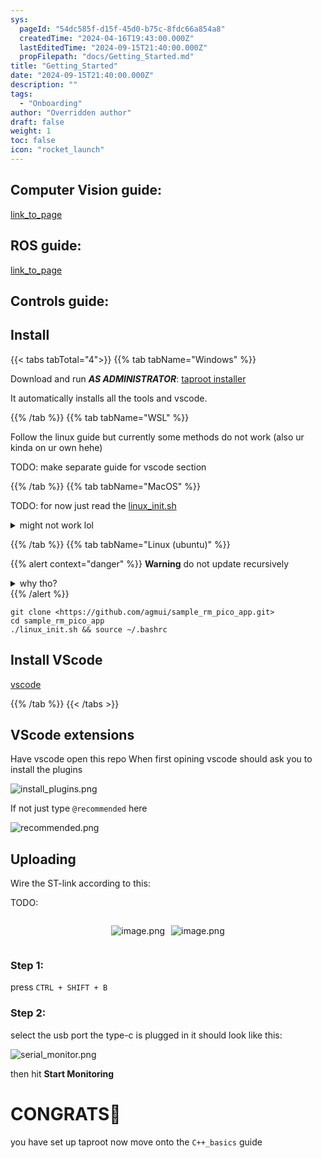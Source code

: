 ```yaml
---
sys:
  pageId: "54dc585f-d15f-45d0-b75c-8fdc66a854a8"
  createdTime: "2024-04-16T19:43:00.000Z"
  lastEditedTime: "2024-09-15T21:40:00.000Z"
  propFilepath: "docs/Getting_Started.md"
title: "Getting_Started"
date: "2024-09-15T21:40:00.000Z"
description: ""
tags:
  - "Onboarding"
author: "Overridden author"
draft: false
weight: 1
toc: false
icon: "rocket_launch"
---
```


## Computer Vision guide:

[link_to_page](86d45bc0-388b-4d26-8848-44f255f73d0e)

## ROS guide:

[link_to_page](3c76c1de-ec8f-46d6-8b0a-294005edc2d5)

## Controls guide:

## Install

{{< tabs tabTotal="4">}}
{{% tab tabName="Windows" %}}

Download and run _**AS ADMINISTRATOR**_: [taproot installer](https://github.com/Thornbots/TeachingFreshies/releases/tag/1.0)

It automatically installs all the tools and vscode.

{{% /tab %}}
{{% tab tabName="WSL" %}}

Follow the linux guide but currently some methods do not work (also ur kinda on ur own hehe)

TODO: make separate guide for vscode section

{{% /tab %}}
{{% tab tabName="MacOS" %}}

TODO: for now just read the [linux_init.sh](https://github.com/agmui/sample_rm_pico_app/blob/main/linux_init.sh)

<details>
<summary>might not work lol</summary>

`brew install libusb pkg-config`

Next install: [vscode](https://code.visualstudio.com/Download)

</details>

{{% /tab %}}
{{% tab tabName="Linux (ubuntu)" %}}

{{% alert context="danger" %}}
**Warning** do not update recursively
<details>
<summary>why tho?</summary>
There are some submodules that may go on for a while (like tinyusb) and I highly
recommend you don't need to get them.
If you want to see what submodules I update just look in `linux_init.sh`
</details>
{{% /alert %}}

```shell
git clone <https://github.com/agmui/sample_rm_pico_app.git>
cd sample_rm_pico_app
./linux_init.sh && source ~/.bashrc
```

## Install VScode

[vscode](https://code.visualstudio.com/Download)

{{% /tab %}}
{{< /tabs >}}

## VScode extensions

Have vscode open this repo
When first opining vscode should ask you to install the plugins

![install_plugins.png](https://prod-files-secure.s3.us-west-2.amazonaws.com/d518164a-d88e-44d1-a4ee-3adb3bd8bce0/89bd30f0-1825-4e77-867b-0a41ce370880/install_plugins.png?X-Amz-Algorithm=AWS4-HMAC-SHA256&X-Amz-Content-Sha256=UNSIGNED-PAYLOAD&X-Amz-Credential=ASIAZI2LB466WWAZBZX2%2F20250226%2Fus-west-2%2Fs3%2Faws4_request&X-Amz-Date=20250226T061150Z&X-Amz-Expires=3600&X-Amz-Security-Token=IQoJb3JpZ2luX2VjEB0aCXVzLXdlc3QtMiJHMEUCIQDvQPpdXm0lUaOaJmLvRHfDz3MYzAdN%2FfubspyQ16QPDwIgV7LXigj897dGLn6ijjtHK1JEOtprWwzopz%2BaXh42F8gq%2FwMIVhAAGgw2Mzc0MjMxODM4MDUiDMiH8zO52LslivwSQSrcA1oJqdFKvJm6ju8WRMTrRSiv0xevJhu1ZzNN9F8aDuos0Yp7b%2F6BoNDRiuqeCWPf6brGJxe8ZtPo2ZpSrG7LflIFOwVAfv6ZhQN%2BElOOmACiWI5tnWR6Qm3mBhU1c%2F4DfMf2k0FlCxXIuojtmZGinCtCLqaNLK8e5SS1fxkdkQrrWKBFGhREo%2BlWNqkiEtzdmI%2BP11%2FQsSh6Eq8NO447NHlvn1tie13QxOE6q1iQq1kc1gcmPOmG0VUArNp%2BAyfCz3okJx0MygYjbTCOetvm%2B9d0Gk%2By2rumpBYaYE8ierX6gXEk1p3XbK2amVPlWREiV2fch790VnPoVv%2F9sTlQTb3A7OcradXG5eUB3brC9Oq2XoU0nzMAlOZRw8PF3NqfOyXlGRzH99CqQ%2FXHOEpE%2FFr%2Fp1C%2BSORKO1tOuis7xVJ8%2FTG8V9EsYGAyKsdEjLFpVKOsRF0mXwc5wh%2BW84KphTPp0vbQINkg7kxCwgPTutHpCg5%2B0GETCSGBosyNhw9oejLHgB%2FqBljM7Y3r2asKIuaiOZ9mj8C1jzwY8%2BNHKMYez4OvdWlY7%2FQNLCd67Zvm6JPh3VEi%2B%2BhpGUGrhotnLLNbfCSfPfLQisHyxTbhR5FrrSarUgghmn72A%2FccMIXA%2Br0GOqUBXKrssg7J0q9nlMLPuMnUCDMOIRg0ilgopHzAgkc768CIjUNroN0fScyhUXGIN%2BjxY7cmql0bbedSyOlTVWv80wZXrz%2BQ%2BQnPWE5pPsY0b0sAlhdtG2YCXKGfDH4viDlUsxRnV2Iz%2Fow4OP%2BD3gVW0IcAhRprFZyrKwFdJ1lYuUlPS4kTHFiEDDtHR1BhpWP9pjvxLJiSc2Lw1lSOayCgJNrnNvKA&X-Amz-Signature=d2900d1318d2c086d61636047df0ab57de5309945c9b2669b0f823978c0aaa46&X-Amz-SignedHeaders=host&x-id=GetObject)

If not just type `@recommended` here  

![recommended.png](https://prod-files-secure.s3.us-west-2.amazonaws.com/d518164a-d88e-44d1-a4ee-3adb3bd8bce0/61e661e9-5d85-4dfc-be0d-8d2097a5e793/recommended.png?X-Amz-Algorithm=AWS4-HMAC-SHA256&X-Amz-Content-Sha256=UNSIGNED-PAYLOAD&X-Amz-Credential=ASIAZI2LB466WWAZBZX2%2F20250226%2Fus-west-2%2Fs3%2Faws4_request&X-Amz-Date=20250226T061150Z&X-Amz-Expires=3600&X-Amz-Security-Token=IQoJb3JpZ2luX2VjEB0aCXVzLXdlc3QtMiJHMEUCIQDvQPpdXm0lUaOaJmLvRHfDz3MYzAdN%2FfubspyQ16QPDwIgV7LXigj897dGLn6ijjtHK1JEOtprWwzopz%2BaXh42F8gq%2FwMIVhAAGgw2Mzc0MjMxODM4MDUiDMiH8zO52LslivwSQSrcA1oJqdFKvJm6ju8WRMTrRSiv0xevJhu1ZzNN9F8aDuos0Yp7b%2F6BoNDRiuqeCWPf6brGJxe8ZtPo2ZpSrG7LflIFOwVAfv6ZhQN%2BElOOmACiWI5tnWR6Qm3mBhU1c%2F4DfMf2k0FlCxXIuojtmZGinCtCLqaNLK8e5SS1fxkdkQrrWKBFGhREo%2BlWNqkiEtzdmI%2BP11%2FQsSh6Eq8NO447NHlvn1tie13QxOE6q1iQq1kc1gcmPOmG0VUArNp%2BAyfCz3okJx0MygYjbTCOetvm%2B9d0Gk%2By2rumpBYaYE8ierX6gXEk1p3XbK2amVPlWREiV2fch790VnPoVv%2F9sTlQTb3A7OcradXG5eUB3brC9Oq2XoU0nzMAlOZRw8PF3NqfOyXlGRzH99CqQ%2FXHOEpE%2FFr%2Fp1C%2BSORKO1tOuis7xVJ8%2FTG8V9EsYGAyKsdEjLFpVKOsRF0mXwc5wh%2BW84KphTPp0vbQINkg7kxCwgPTutHpCg5%2B0GETCSGBosyNhw9oejLHgB%2FqBljM7Y3r2asKIuaiOZ9mj8C1jzwY8%2BNHKMYez4OvdWlY7%2FQNLCd67Zvm6JPh3VEi%2B%2BhpGUGrhotnLLNbfCSfPfLQisHyxTbhR5FrrSarUgghmn72A%2FccMIXA%2Br0GOqUBXKrssg7J0q9nlMLPuMnUCDMOIRg0ilgopHzAgkc768CIjUNroN0fScyhUXGIN%2BjxY7cmql0bbedSyOlTVWv80wZXrz%2BQ%2BQnPWE5pPsY0b0sAlhdtG2YCXKGfDH4viDlUsxRnV2Iz%2Fow4OP%2BD3gVW0IcAhRprFZyrKwFdJ1lYuUlPS4kTHFiEDDtHR1BhpWP9pjvxLJiSc2Lw1lSOayCgJNrnNvKA&X-Amz-Signature=17e4cd1c7d70cf4a31c568405a57ae06b675b2ffaf1c9f2cf8efe95048e2c377&X-Amz-SignedHeaders=host&x-id=GetObject)

## Uploading

Wire the ST-link according to this:

TODO:

<div style="display: flex;flex-direction: row; column-gap:10px; max-width: 630px;justify-content: center;">
<div>

![image.png](https://prod-files-secure.s3.us-west-2.amazonaws.com/d518164a-d88e-44d1-a4ee-3adb3bd8bce0/210ecb78-1116-4d7b-b9b7-2292f66fa2c2/image.png?X-Amz-Algorithm=AWS4-HMAC-SHA256&X-Amz-Content-Sha256=UNSIGNED-PAYLOAD&X-Amz-Credential=ASIAZI2LB46646LATY6M%2F20250226%2Fus-west-2%2Fs3%2Faws4_request&X-Amz-Date=20250226T061152Z&X-Amz-Expires=3600&X-Amz-Security-Token=IQoJb3JpZ2luX2VjEBkaCXVzLXdlc3QtMiJHMEUCIQDTR05fYPNlSNt1pGD5gm%2FqWqmpA8blIoW9elz%2BSDOiNwIgXamFCxFvrSoYwt5lZCczy0Bv8RDLbaGyOKFbZyK0UzEq%2FwMIURAAGgw2Mzc0MjMxODM4MDUiDE6H56Pvv%2FjpzG3uFircA3gkC39d9ofuwnrKCPigscLpfIhlbNY1%2F59Sh5jkfbjg1CnIym5Ry3OamgoOkDRc3Tbm7r2DEACJF3FYpGMuYtIKN%2FpFhLfQmAuyvX9adfjqeJc0hX%2FIV5v3PmPCWWSiJg%2FGOXR0oseyQmYN5S8LtyVOTtH3GGhVNGaFqB52xN%2BscEitSyS9qXiu3Th%2Ff8vvZOk5Tc9vhsNlCfOCb0Bw5QG%2BIKoan1qiamuGH4rY06vuu7Lcs4lrb%2B8mIOh4oYkRlkVT%2B%2BIQVheC82u6fSRre2FKS8LrcqHizt6%2BZ2%2Bkiz3uDodOBU1gwA01UsCOOQs1rBHA1VK%2Bd45K1vbwjbRP3scHy1SoOzIpDChthrX8VBGo9TjxVmgRzj%2FZNsP7MmlADmdgCDCpsGVS5YNW56fogkgvdM4VOEdHj%2FDqPP6PEtPjDkwglCHRR4wfkuTigy3DY1%2FxEHkFlBBYvi90WuBt9PwYfilvSY9xOEpbmw%2B%2Fwf4d98vEHO9NJ5hBM%2ByKUR%2FYQqzSckbdbUI22d9b7dGG6hGtZhJ4QCIfbOPaR0y3z1HTVVjsQo9iw4QT%2BF8pTabRQ94mwys0BWyMN6cjiid9VBeKr2o8rpMBqVErjf5%2BsBw4Q1ultdFDhSImXK7OMPm8%2Bb0GOqUBPzEf0n78He5OsJTgPhc3mRU7ahJJxGabqoesR28KCVKEdJVq5JYPMN1JnaIskjqv0dMRBkZzNDaHZF6yekscQm1rqO%2B8QbtNfYkqCNfXqQdx8N6vQetNvN%2FU4%2Bsc1c8ZQFVuj6Azv9nL6lkIEXuT55cp%2BoGphNervkeRKvn6E0KGJwkRZZBbojAGISnhCwRiP9Wyesu94CBVA303EIIpSiAWlImb&X-Amz-Signature=3f6516603bbdcf14236bdbf606df2f4370853ce1d5841d5931fa3cdb85148e99&X-Amz-SignedHeaders=host&x-id=GetObject)

</div>
<div>

![image.png](https://prod-files-secure.s3.us-west-2.amazonaws.com/d518164a-d88e-44d1-a4ee-3adb3bd8bce0/33a0fd0f-8ca6-4a86-8e09-26e95ded1fff/image.png?X-Amz-Algorithm=AWS4-HMAC-SHA256&X-Amz-Content-Sha256=UNSIGNED-PAYLOAD&X-Amz-Credential=ASIAZI2LB466YDMK7OAI%2F20250226%2Fus-west-2%2Fs3%2Faws4_request&X-Amz-Date=20250226T061152Z&X-Amz-Expires=3600&X-Amz-Security-Token=IQoJb3JpZ2luX2VjEB0aCXVzLXdlc3QtMiJIMEYCIQCM4edFC1s%2BJ07evN2t3sRmZ72QMtCqAy6Vbs8U0zOwLgIhAJEMcRNQNhfThVeAstAkRrJvarLOh%2FqRJDEE8OvpO0oAKv8DCFYQABoMNjM3NDIzMTgzODA1IgyzVWsDRWtzeWz1Z2gq3AN8781KHJHMxrSs6J1wo0nR7TeCViyXNMS4GPvjfB1f7l12sTonsGBixdZ5GNqfaH7x7IccdDgEnC1GMKlQ9DMZbo0%2FqgF66M%2BALIy4FDK4yVwzbmJB%2Foni%2BuR3PynBMKllXIKBI8H6anQdf5mcXcI7dhvvkUa5qn8mYO0Yx%2FhtAdPpflIq48GbaAgNeom8%2F4F0qOJi%2BCxuH39fg2Q9YxnjuEN6ctC5frUmlMo9yvQkrcVURZ0mRcqleFloXlTgPjVftaqDu0n96L5%2BLRxUuJwXqS8dX%2FccCpUGLbpOeAJZ2aDLU1Nfz%2FlXGm0FepvdgrR3gNUW0EtEzQWmGymtPx1on%2F5OQ7Sg%2Bkrr3GYnO1q8Ok8kuZvZdPWMhwWMAYSSWJNEvnFC1D7PuqLI3Xl%2FMQBpivRqWoMKsYTXsaSRfDqqjrZFmqx%2BMOz3DCIFul5vfOsA0zb9WlmXPeYSOe1KDnBBvNSlEWIe0RGLEerviiSv0VJkQ%2B5pyU3AHtSU7fhRDAlJkcp5wYRxU4Le6e0yieVFR4LvGUChHEdTy2xDA3BjqIpOeKOmX5qejiS7V1ZeM26TfWL7LTS5M7M7Eu4vwg1cWr%2F%2F1UdEKBfQCx7uG2Po8HD6Ax6vxQZnfAqRkDCSt%2Fq9BjqkAeuHzitTj86SKGcL8d%2FzKa%2FJzLFEWdFjbAWua1nTHG73YeKnPtQ%2FfD%2F2vFJT2OxUKdZE5HdTHBxq3Z5uZILgz8o7OziYaFpj3%2F2qvkakzzcQq7xhG6Mb4htazfxRLHYXxb%2B5PRiiu8z0PJ4GrECKHlo2Q5KqLixcusZYVDwFuIMylHROusraImSBRTrceoTXHI0Q22casj8a1Gj2THhVHIZkcPUq&X-Amz-Signature=826c835960d709b1e5fe5f41e50851be01047707e2beeccd70d97221c9aa3a72&X-Amz-SignedHeaders=host&x-id=GetObject)

</div>
</div>

### Step 1:

press `CTRL + SHIFT + B`

### Step 2:

select the usb port the type-c is plugged in it should look like this:

![serial_monitor.png](https://prod-files-secure.s3.us-west-2.amazonaws.com/d518164a-d88e-44d1-a4ee-3adb3bd8bce0/f03f4774-05d4-4393-b6a0-d5efb6d315ab/serial_monitor.png?X-Amz-Algorithm=AWS4-HMAC-SHA256&X-Amz-Content-Sha256=UNSIGNED-PAYLOAD&X-Amz-Credential=ASIAZI2LB466WWAZBZX2%2F20250226%2Fus-west-2%2Fs3%2Faws4_request&X-Amz-Date=20250226T061150Z&X-Amz-Expires=3600&X-Amz-Security-Token=IQoJb3JpZ2luX2VjEB0aCXVzLXdlc3QtMiJHMEUCIQDvQPpdXm0lUaOaJmLvRHfDz3MYzAdN%2FfubspyQ16QPDwIgV7LXigj897dGLn6ijjtHK1JEOtprWwzopz%2BaXh42F8gq%2FwMIVhAAGgw2Mzc0MjMxODM4MDUiDMiH8zO52LslivwSQSrcA1oJqdFKvJm6ju8WRMTrRSiv0xevJhu1ZzNN9F8aDuos0Yp7b%2F6BoNDRiuqeCWPf6brGJxe8ZtPo2ZpSrG7LflIFOwVAfv6ZhQN%2BElOOmACiWI5tnWR6Qm3mBhU1c%2F4DfMf2k0FlCxXIuojtmZGinCtCLqaNLK8e5SS1fxkdkQrrWKBFGhREo%2BlWNqkiEtzdmI%2BP11%2FQsSh6Eq8NO447NHlvn1tie13QxOE6q1iQq1kc1gcmPOmG0VUArNp%2BAyfCz3okJx0MygYjbTCOetvm%2B9d0Gk%2By2rumpBYaYE8ierX6gXEk1p3XbK2amVPlWREiV2fch790VnPoVv%2F9sTlQTb3A7OcradXG5eUB3brC9Oq2XoU0nzMAlOZRw8PF3NqfOyXlGRzH99CqQ%2FXHOEpE%2FFr%2Fp1C%2BSORKO1tOuis7xVJ8%2FTG8V9EsYGAyKsdEjLFpVKOsRF0mXwc5wh%2BW84KphTPp0vbQINkg7kxCwgPTutHpCg5%2B0GETCSGBosyNhw9oejLHgB%2FqBljM7Y3r2asKIuaiOZ9mj8C1jzwY8%2BNHKMYez4OvdWlY7%2FQNLCd67Zvm6JPh3VEi%2B%2BhpGUGrhotnLLNbfCSfPfLQisHyxTbhR5FrrSarUgghmn72A%2FccMIXA%2Br0GOqUBXKrssg7J0q9nlMLPuMnUCDMOIRg0ilgopHzAgkc768CIjUNroN0fScyhUXGIN%2BjxY7cmql0bbedSyOlTVWv80wZXrz%2BQ%2BQnPWE5pPsY0b0sAlhdtG2YCXKGfDH4viDlUsxRnV2Iz%2Fow4OP%2BD3gVW0IcAhRprFZyrKwFdJ1lYuUlPS4kTHFiEDDtHR1BhpWP9pjvxLJiSc2Lw1lSOayCgJNrnNvKA&X-Amz-Signature=3f667e9fb5a77f8b0e93c72569625db7703c39e29de9dc4eee8d1a82465bbad3&X-Amz-SignedHeaders=host&x-id=GetObject)

then hit **Start Monitoring**

# CONGRATS🎉

you have set up taproot now move onto the `C++_basics` guide

